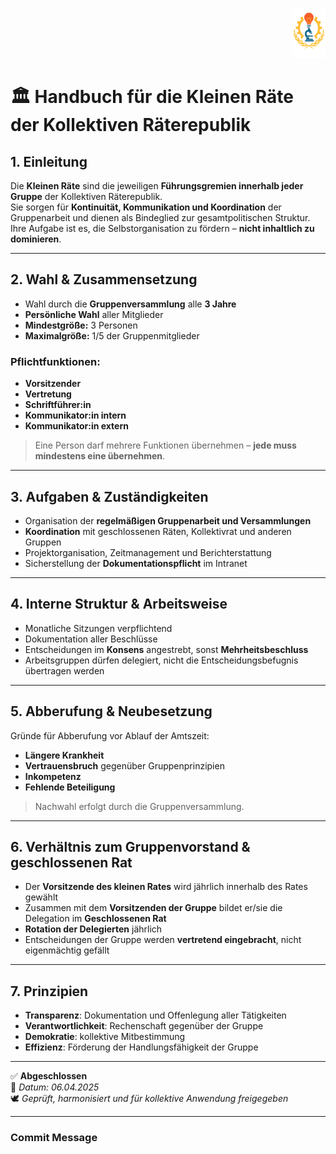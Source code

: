 <p align="right">
  <img src="https://raw.githubusercontent.com/hades-dux/Kollektive-Raeterepublik/main/Meta_und_Systemstruktur/logo_offiziell.png" alt="Logo der Kollektiven Räterepublik" height="80">
</p>

# 🏛️ Handbuch für die Kleinen Räte der Kollektiven Räterepublik
<!--
Autor: Fabio Weidner
Version: 1.0
Sektion: Politik & Verwaltung
Veröffentlichung: April 2025
-->

## 1. Einleitung

Die **Kleinen Räte** sind die jeweiligen **Führungsgremien innerhalb jeder Gruppe** der Kollektiven Räterepublik.  
Sie sorgen für **Kontinuität, Kommunikation und Koordination** der Gruppenarbeit und dienen als Bindeglied zur gesamtpolitischen Struktur.  
Ihre Aufgabe ist es, die Selbstorganisation zu fördern – **nicht inhaltlich zu dominieren**.

---

## 2. Wahl & Zusammensetzung

- Wahl durch die **Gruppenversammlung** alle **3 Jahre**
- **Persönliche Wahl** aller Mitglieder
- **Mindestgröße:** 3 Personen
- **Maximalgröße:** 1/5 der Gruppenmitglieder

### Pflichtfunktionen:
- **Vorsitzender**
- **Vertretung**
- **Schriftführer:in**
- **Kommunikator:in intern**
- **Kommunikator:in extern**

> Eine Person darf mehrere Funktionen übernehmen – **jede muss mindestens eine übernehmen**.

---

## 3. Aufgaben & Zuständigkeiten

- Organisation der **regelmäßigen Gruppenarbeit und Versammlungen**
- **Koordination** mit geschlossenen Räten, Kollektivrat und anderen Gruppen
- Projektorganisation, Zeitmanagement und Berichterstattung
- Sicherstellung der **Dokumentationspflicht** im Intranet

---

## 4. Interne Struktur & Arbeitsweise

- Monatliche Sitzungen verpflichtend
- Dokumentation aller Beschlüsse
- Entscheidungen im **Konsens** angestrebt, sonst **Mehrheitsbeschluss**
- Arbeitsgruppen dürfen delegiert, nicht die Entscheidungsbefugnis übertragen werden

---

## 5. Abberufung & Neubesetzung

Gründe für Abberufung vor Ablauf der Amtszeit:
- **Längere Krankheit**
- **Vertrauensbruch** gegenüber Gruppenprinzipien
- **Inkompetenz**
- **Fehlende Beteiligung**

> Nachwahl erfolgt durch die Gruppenversammlung.

---

## 6. Verhältnis zum Gruppenvorstand & geschlossenen Rat

- Der **Vorsitzende des kleinen Rates** wird jährlich innerhalb des Rates gewählt
- Zusammen mit dem **Vorsitzenden der Gruppe** bildet er/sie die Delegation im **Geschlossenen Rat**
- **Rotation der Delegierten** jährlich
- Entscheidungen der Gruppe werden **vertretend eingebracht**, nicht eigenmächtig gefällt

---

## 7. Prinzipien

- **Transparenz**: Dokumentation und Offenlegung aller Tätigkeiten
- **Verantwortlichkeit**: Rechenschaft gegenüber der Gruppe
- **Demokratie**: kollektive Mitbestimmung
- **Effizienz**: Förderung der Handlungsfähigkeit der Gruppe

---

✅ **Abgeschlossen**  
📅 *Datum: 06.04.2025*  
🕊️ *Geprüft, harmonisiert und für kollektive Anwendung freigegeben*

---

### Commit Message
